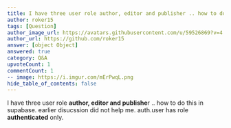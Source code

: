 ```yaml
---
title: I have three user role author, editor and publisher .. how to do this in supabase. earlier disucssion did not help me.
author: roker15
tags: [Question]
author_image_url: https://avatars.githubusercontent.com/u/59526869?v=4
author_url: https://github.com/roker15
answer: [object Object]
answered: true
category: Q&A
upvoteCount: 1
commentCount: 1
-- image: https://i.imgur.com/mErPwqL.png
hide_table_of_contents: false
---
```


I have three user role **author, editor and publishe**r .. how to do this in supabase. earlier disucssion did not help me. auth.user has role **authenticated** only.
